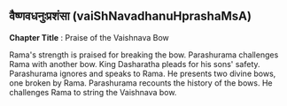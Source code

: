 ## वैष्णवधनुःप्रशंसा (vaiShNavadhanuHprashaMsA)
**Chapter Title** : Praise of the Vaishnava Bow

Rama's strength is praised for breaking the bow. Parashurama challenges Rama with another bow. King Dasharatha pleads for his sons' safety. Parashurama ignores and speaks to Rama. He presents two divine bows, one broken by Rama. Parashurama recounts the history of the bows. He challenges Rama to string the Vaishnava bow.